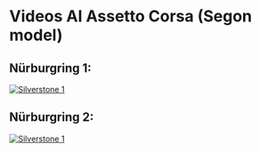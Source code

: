# Videos AI Assetto Corsa (Segon model)

## Nürburgring 1:
[![Silverstone 1](http://img.youtube.com/vi/T3XveiP_3Us/0.jpg)](https://youtu.be/T3XveiP_3Us "Video segon model 1")

## Nürburgring 2:
[![Silverstone 1](http://img.youtube.com/vi/FbuMigBv9Nk/0.jpg)](https://youtu.be/FbuMigBv9Nk "Video segon model 2")
